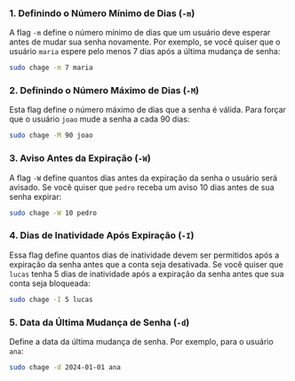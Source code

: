 ### 1. Definindo o Número Mínimo de Dias (`-m`)

A flag `-m` define o número mínimo de dias que um usuário deve esperar antes de mudar sua senha novamente. Por exemplo, se você quiser que o usuário `maria` espere pelo menos 7 dias após a última mudança de senha:

```bash
sudo chage -m 7 maria
```

### 2. Definindo o Número Máximo de Dias (`-M`)

Esta flag define o número máximo de dias que a senha é válida. Para forçar que o usuário `joao` mude a senha a cada 90 dias:

```bash
sudo chage -M 90 joao
```

### 3. Aviso Antes da Expiração (`-W`)

A flag `-W` define quantos dias antes da expiração da senha o usuário será avisado. Se você quiser que `pedro` receba um aviso 10 dias antes de sua senha expirar:

```bash
sudo chage -W 10 pedro
```

### 4. Dias de Inatividade Após Expiração (`-I`)

Essa flag define quantos dias de inatividade devem ser permitidos após a expiração da senha antes que a conta seja desativada. Se você quiser que `lucas` tenha 5 dias de inatividade após a expiração da senha antes que sua conta seja bloqueada:

```bash
sudo chage -I 5 lucas
```

### 5. Data da Última Mudança de Senha (`-d`)

Define a data da última mudança de senha. Por exemplo, para o usuário `ana`:

```bash
sudo chage -d 2024-01-01 ana
```
